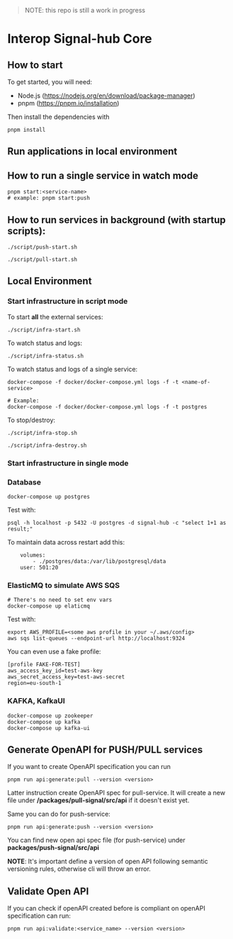 > NOTE: this repo is still a work in progress

# Interop Signal-hub Core

## How to start

To get started, you will need:

- Node.js (https://nodejs.org/en/download/package-manager)
- pnpm (https://pnpm.io/installation)

Then install the dependencies with

```
pnpm install
```

## Run applications in local environment


## How to run a single service in watch mode

```
pnpm start:<service-name>
# example: pnpm start:push
```

## How to run services in background (with startup scripts):

```
./script/push-start.sh
```

```
./script/pull-start.sh
```

## Local Environment

### Start infrastructure in script mode

To start **all** the external services:

```
./script/infra-start.sh
```

To watch status and logs:

```
./script/infra-status.sh
```

To watch status and logs of a single service:

```
docker-compose -f docker/docker-compose.yml logs -f -t <name-of-service>

# Example:
docker-compose -f docker/docker-compose.yml logs -f -t postgres
```


To stop/destroy:

```
./script/infra-stop.sh

./script/infra-destroy.sh
```


### Start infrastructure in single mode

### Database

```
docker-compose up postgres
```

Test with:

```
psql -h localhost -p 5432 -U postgres -d signal-hub -c "select 1+1 as result;"
```

To maintain data across restart add this:

```
    volumes:
        - ./postgres/data:/var/lib/postgresql/data
    user: 501:20
```

### ElasticMQ to simulate AWS SQS

```
# There's no need to set env vars
docker-compose up elaticmq
```

Test with:

```
export AWS_PROFILE=<some aws profile in your ~/.aws/config>
aws sqs list-queues --endpoint-url http://localhost:9324
```

You can even use a fake profile:

```
[profile FAKE-FOR-TEST]
aws_access_key_id=test-aws-key
aws_secret_access_key=test-aws-secret
region=eu-south-1
```

### KAFKA, KafkaUI

```
docker-compose up zookeeper
docker-compose up kafka
docker-compose up kafka-ui
```


## Generate OpenAPI for PUSH/PULL services

If you want to create OpenAPI specification you can run

```
pnpm run api:generate:pull --version <version>
```

Latter instruction create OpenAPI spec for pull-service. It will create a new file under **/packages/pull-signal/src/api** if it doesn't exist yet.

Same you can do for push-service:

```
pnpm run api:generate:push --version <version>
```

You can find new open api spec file (for push-service) under **packages/push-signal/src/api**

**NOTE**: It's important define a version of open API following semantic versioning rules, otherwise cli will throw an error.

## Validate Open API

If you can check if openAPI created before is compliant on openAPI specification can run:

`pnpm run api:validate:<service_name> --version <version>`
